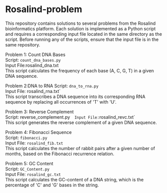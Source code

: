 # Rosalind-problem

This repository contains solutions to several problems from the Rosalind bioinformatics platform. Each solution is implemented as a Python script and requires a corresponding input file located in the same directory as the script. Before running any of the scripts, ensure that the input file is in the same repository.

Problem 1: Count DNA Bases  
Script: `count_dna_bases.py`  
Input File:rosalind_dna.txt  
 This script calculates the frequency of each base (A, C, G, T) in a given DNA sequence.

Problem 2:DNA to RNA
Script: `dna_to_rna.py`  
Input File: rosalind_rna.txt`  
This script transcribes a DNA sequence into its corresponding RNA sequence by replacing all occurrences of 'T' with 'U'.

Problem 3: Reverse Complement  
Script:  reverse_complement.py`  
Input File: `rosalind_revc.txt`  
This script generates the reverse complement of a given DNA sequence.

Problem 4: Fibonacci Sequence  
Script: `fibonacci.py`  
Input File: `rosalind_fib.txt`  
This script calculates the number of rabbit pairs after a given number of months, based on the Fibonacci recurrence relation.

Problem 5: GC Content  
Script: `GC_Content.py`  
Input File: `rosalind_gc.txt`  
 This script calculates the GC-content of a DNA string, which is the percentage of 'C' and 'G' bases in the string.

